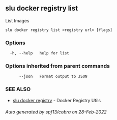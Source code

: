 ## slu docker registry list

List Images

```
slu docker registry list <registry url> [flags]
```

### Options

```
  -h, --help   help for list
```

### Options inherited from parent commands

```
      --json   Format output to JSON
```

### SEE ALSO

* [slu docker registry](slu_docker_registry.md)	 - Docker Registry Utils

###### Auto generated by spf13/cobra on 28-Feb-2022
